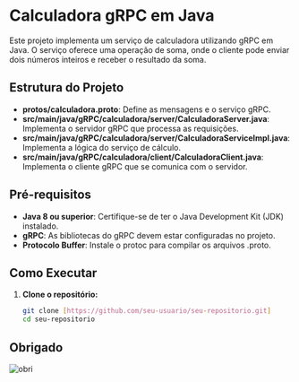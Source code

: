 # Calculadora gRPC em Java

Este projeto implementa um serviço de calculadora utilizando gRPC em Java. O serviço oferece uma operação de soma, onde o cliente pode enviar dois números inteiros e receber o resultado da soma.

## Estrutura do Projeto

- **protos/calculadora.proto**: Define as mensagens e o serviço gRPC.
- **src/main/java/gRPC/calculadora/server/CalculadoraServer.java**: Implementa o servidor gRPC que processa as requisições.
- **src/main/java/gRPC/calculadora/server/CalculadoraServiceImpl.java**: Implementa a lógica do serviço de cálculo.
- **src/main/java/gRPC/calculadora/client/CalculadoraClient.java**: Implementa o cliente gRPC que se comunica com o servidor.

## Pré-requisitos

- **Java 8 ou superior**: Certifique-se de ter o Java Development Kit (JDK) instalado.
- **gRPC**: As bibliotecas do gRPC devem estar configuradas no projeto.
- **Protocolo Buffer**: Instale o protoc para compilar os arquivos .proto.

## Como Executar

1. **Clone o repositório:**

   ```bash
   git clone [https://github.com/seu-usuario/seu-repositorio.git]
   cd seu-repositorio
## Obrigado 
![obri](https://github.com/user-attachments/assets/2cf2a999-38cc-43af-84d4-501a27d1f34d)
